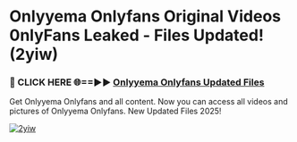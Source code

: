 # Onlyyema Onlyfans Original Videos 0nlyFans Leaked - Files Updated! (2yiw)

<h3>🔴 CLICK HERE 🌐==►► <a href="https://tinyurl.com/ehrbuxhb" rel="nofollow">Onlyyema Onlyfans Updated Files</a></h3>

Get Onlyyema Onlyfans and all content. Now you can access all videos and pictures of Onlyyema Onlyfans. New Updated Files 2025!

[![2yiw](https://i.imgur.com/lVYEuWS.gif)](https://tinyurl.com/ehrbuxhb)
